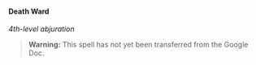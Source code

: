 #### Death Ward
<!-- markdownlint-disable-next-line no-emphasis-as-heading -->
_4th-level abjuration_

> **Warning:**
> This spell has not yet been transferred from the Google Doc.
